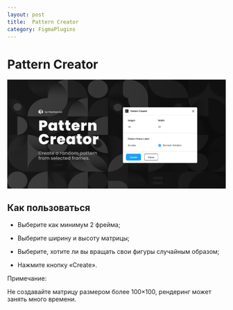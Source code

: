 ```yaml
---
layout: post
title:  Pattern Creator
category: FigmaPlugins
---
```


# Pattern Creator

![](/image/figma/119793016221314.png)

## Как пользоваться

- Выберите как минимум 2 фрейма;

- Выберите ширину и высоту матрицы;

- Выберите, хотите ли вы вращать свои фигуры случайным образом;

- Нажмите кнопку «Create».

Примечание: 

Не создавайте матрицу размером более 100×100, рендеринг может занять много времени.